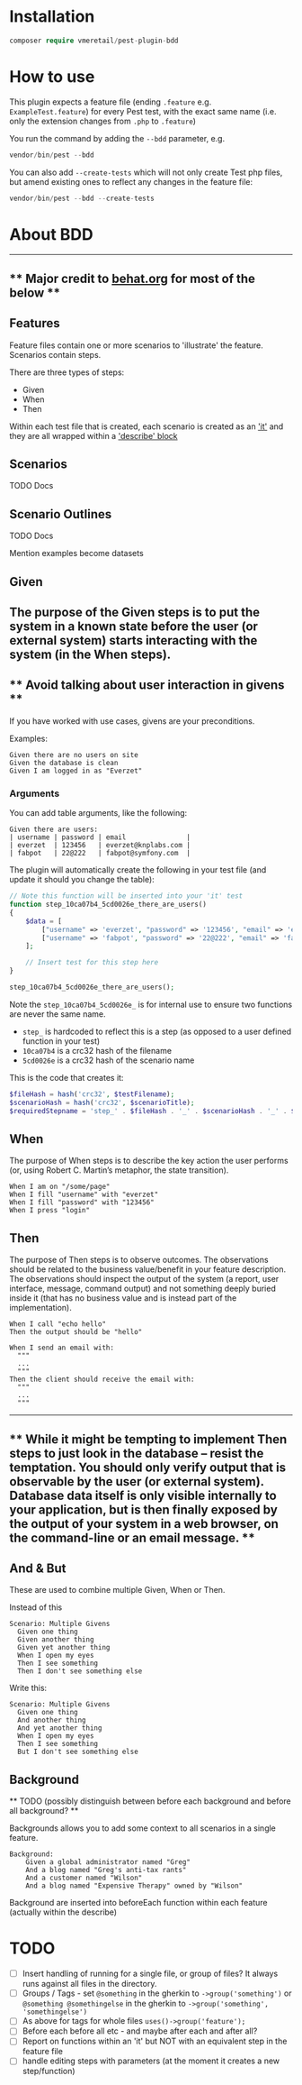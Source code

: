 # Installation

```php
composer require vmeretail/pest-plugin-bdd
```

# How to use
This plugin expects a feature file (ending `.feature` e.g. `ExampleTest.feature`) for every Pest test, with the exact
same name (i.e. only the extension changes from `.php` to `.feature`)

You run the command by adding the `--bdd` parameter, e.g.
```php
vendor/bin/pest --bdd
```

You can also add `--create-tests` which will not only create Test php files, but amend existing ones to reflect any
changes in the feature file:
```php
vendor/bin/pest --bdd --create-tests
```

# About BDD
---
** Major credit to [behat.org](https://behat.org/en/latest/user_guide/writing_scenarios.html) for most of the below **
---

## Features
Feature files contain one or more scenarios to 'illustrate' the feature. Scenarios contain steps.

There are three types of steps:
- Given
- When
- Then

Within each test file that is created, each scenario is created as an ['it'](https://pestphp.com/docs/writing-tests#content-your-first-test) 
and they are all wrapped within a ['describe' block](https://pestphp.com/docs/pest-spicy-summer-release#content-describe-blocks)

## Scenarios
TODO Docs

## Scenario Outlines
TODO Docs

Mention examples become datasets

## Given
The purpose of the Given steps is to put the system in a known state before the user (or external system) starts 
interacting with the system (in the When steps). 
---
** Avoid talking about user interaction in givens **
---
If you have worked with use cases, givens are your preconditions.

Examples:
```gherkin
Given there are no users on site
Given the database is clean
Given I am logged in as "Everzet"
```

### Arguments
You can add table arguments, like the following:
```gherkin
Given there are users:
| username | password | email               |
| everzet  | 123456   | everzet@knplabs.com |
| fabpot   | 22@222   | fabpot@symfony.com  |
```

The plugin will automatically create the following in your test file (and update it should you change the table):
```php
// Note this function will be inserted into your 'it' test
function step_10ca07b4_5cd0026e_there_are_users()
{
    $data = [
        ["username" => 'everzet', "password" => '123456', "email" => 'everzet@knplabs.com'],
        ["username" => 'fabpot', "password" => '22@222', "email" => 'fabpot@symfony.com'],
    ];

    // Insert test for this step here
}

step_10ca07b4_5cd0026e_there_are_users();
```

Note the `step_10ca07b4_5cd0026e_` is for internal use to ensure two functions are never the same name.

- `step_` is hardcoded to reflect this is a step (as opposed to a user defined function in your test)
- `10ca07b4` is a crc32 hash of the filename
- `5cd0026e` is a crc32 hash of the scenario name

This is the code that creates it:
```php
$fileHash = hash('crc32', $testFilename);
$scenarioHash = hash('crc32', $scenarioTitle);
$requiredStepname = 'step_' . $fileHash . '_' . $scenarioHash . '_' . $stepname;
```

## When
The purpose of When steps is to describe the key action the user performs (or, using Robert C. Martin’s metaphor, 
the state transition).

```gherkin
When I am on "/some/page"
When I fill "username" with "everzet"
When I fill "password" with "123456"
When I press "login"
```

## Then
The purpose of Then steps is to observe outcomes. The observations should be related to the business value/benefit 
in your feature description. The observations should inspect the output of the system (a report, user interface, 
message, command output) and not something deeply buried inside it (that has no business value and is instead part 
of the implementation).

```gherkin
When I call "echo hello"
Then the output should be "hello"

When I send an email with:
  """
  ...
  """
Then the client should receive the email with:
  """
  ...
  """
```

---
** While it might be tempting to implement Then steps to just look in the database – resist the temptation. 
You should only verify output that is observable by the user (or external system). 
Database data itself is only visible internally to your application, but is then finally exposed by the output 
of your system in a web browser, on the command-line or an email message. **
---

## And & But
These are used to combine multiple Given, When or Then.

Instead of this
```gherkin
Scenario: Multiple Givens
  Given one thing
  Given another thing
  Given yet another thing
  When I open my eyes
  Then I see something
  Then I don't see something else
```

Write this:
```gherkin
Scenario: Multiple Givens
  Given one thing
  And another thing
  And yet another thing
  When I open my eyes
  Then I see something
  But I don't see something else
```

## Background

** TODO (possibly distinguish between before each background and before all background? **

Backgrounds allows you to add some context to all scenarios in a single feature.

```gherkin
Background:
    Given a global administrator named "Greg"
    And a blog named "Greg's anti-tax rants"
    And a customer named "Wilson"
    And a blog named "Expensive Therapy" owned by "Wilson"
```

Background are inserted into beforeEach function within each feature (actually within the describe)



# TODO

-[ ] Insert handling of running for a single file, or group of files? It always runs against all files in the directory.
-[ ] Groups / Tags - set `@something` in the gherkin to `->group('something')` or `@something @somethingelse` in the gherkin to `->group('something', 'somethingelse')`
-[ ] As above for tags for whole files `uses()->group('feature');`
-[ ] Before each before all etc - and maybe after each and after all?
-[ ] Report on functions within an 'it' but NOT with an equivalent step in the feature file
-[ ] handle editing steps with parameters (at the moment it creates a new step/function)

